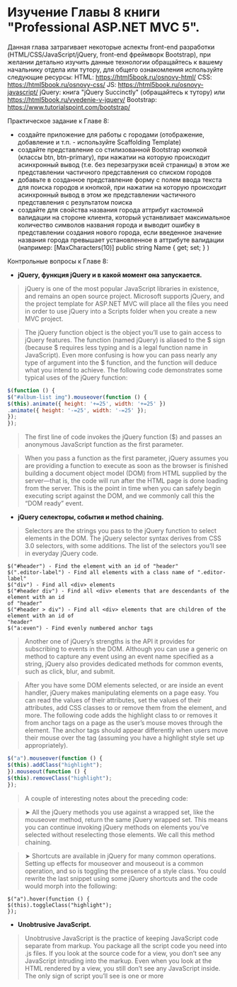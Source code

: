# Изучение Главы 8 книги "Professional ASP.NET MVC 5".

Данная глава затрагивает некоторые аспекты front-end разработки (HTML/CSS/JavaScript/jQuery, front-end фреймворк Bootstrap), при желании детально изучить данные технологии обращайтесь к вашему начальнику отдела или тутору, для общего ознакомления используйте следующие ресурсы:
HTML: https://html5book.ru/osnovy-html/
CSS: https://html5book.ru/osnovy-css/
JS: https://html5book.ru/osnovy-javascript/
jQuery: книга "jQuery Succinctly" (обращайтесь к тутору) или https://html5book.ru/vvedenie-v-jquery/
Bootstrap: https://www.tutorialspoint.com/bootstrap/

 Практическое задание к Главе 8:
- создайте приложение для работы с городами (отображение, добавление и т.п. - используйте Scaffolding Template)
- создайте представление со стилизованной Bootstrap кнопкой (классы btn, btn-primary), при нажатии на которую происходит асинхронный вывод (т.е. без перезагрузки всей страницы) в этом же представлении частичного представления со списком городов
- добавьте в созданное представление форму с полем ввода текста для поиска городов и кнопкой, при нажатии на которую происходит асинхронный вывод в этом же представлении частичного представления с результатом поиска
- создайте для свойства названия города аттрибут кастомной валидации на стороне клиента, который устанвливает максимальное количество символов названия города и выводит ошибку в представлении создания нового города, если введенное значение названия города превышает установленное в аттрибуте валидации (например:
[MaxCharacters(10)]
public string Name { get; set; }
)

Контрольные вопросы к Главе 8:
- **jQuery, функция jQuery и в какой момент она запускается.**
> jQuery is one of the most popular JavaScript libraries in existence, and remains an open source
project. Microsoft supports jQuery, and the project template for ASP.NET MVC will place all the files you need in order to
use jQuery into a Scripts folder when you create a new MVC project.

> The jQuery function object is the object you’ll use to gain access to jQuery features. The function (named jQuery) is aliased to the $ sign (because $ requires less typing and is a legal function name in JavaScript). Even more confusing is how you can pass nearly any type of argument into the $ function, and the function will deduce what you intend to achieve. The following
code demonstrates some typical uses of the jQuery function:
```js
$(function () {
$("#album-list img").mouseover(function () {
$(this).animate({ height: '+=25', width: '+=25' })
.animate({ height: '-=25', width: '-=25' });
});
});
```
> The first line of code invokes the jQuery function ($) and passes an anonymous JavaScript function
as the first parameter.

> When you pass a function as the first parameter, jQuery assumes you are providing a function to
execute as soon as the browser is finished building a document object model (DOM) from HTML
supplied by the server—that is, the code will run after the HTML page is done loading from the
server. This is the point in time when you can safely begin executing script against the DOM, and
we commonly call this the “DOM ready” event.

- **jQuery селекторы, события и method chaining.**

> Selectors are the strings you pass to the jQuery function to select elements in the DOM. The
jQuery selector syntax derives from CSS 3.0 selectors, with some additions. The list of
the selectors you’ll see in everyday jQuery code.
``` 
$("#header") - Find the element with an id of "header"
$(".editor-label") - Find all elements with a class name of ".editor-label"
$("div") - Find all <div> elements
$("#header div") - Find all <div> elements that are descendants of the element with an id
of "header"
$("#header > div") - Find all <div> elements that are children of the element with an id of
"header"
$("a:even") - Find evenly numbered anchor tags
```
> Another one of jQuery’s strengths is the API it provides for subscribing to events in the DOM.
Although you can use a generic on method to capture any event using an event name specified as
a string, jQuery also provides dedicated methods for common events, such as click, blur, and
submit.

> After you have some DOM elements selected, or are inside an event handler, jQuery makes
manipulating elements on a page easy. You can read the values of their attributes, set the values of
their attributes, add CSS classes to or remove them from the element, and more. The following code
adds the highlight class to or removes it from anchor tags on a page as the user’s mouse moves
through the element. The anchor tags should appear differently when users move their mouse over
the tag (assuming you have a highlight style set up appropriately).
```js
$("a").mouseover(function () {
$(this).addClass("highlight");
}).mouseout(function () {
$(this).removeClass("highlight");
});
```
> A couple of interesting notes about the preceding code:

> ➤ All the jQuery methods you use against a wrapped set, like the mouseover method, return
the same jQuery wrapped set. This means you can continue invoking jQuery methods on
elements you’ve selected without reselecting those elements. We call this method chaining.

> ➤ Shortcuts are available in jQuery for many common operations. Setting up effects for
mouseover and mouseout is a common operation, and so is toggling the presence of a style
class. You could rewrite the last snippet using some jQuery shortcuts and the code would
morph into the following:
```
$("a").hover(function () {
$(this).toggleClass("highlight");
});
```
- **Unobtrusive JavaScript.**
> Unobtrusive JavaScript is the practice of keeping JavaScript code separate from markup. You package
all the script code you need into .js files. If you look at the source code for a view, you don’t see
any JavaScript intruding into the markup. Even when you look at the HTML rendered by a view,
you still don’t see any JavaScript inside. The only sign of script you’ll see is one or more <script>
tags referencing the JavaScript files.

> You might find unobtrusive JavaScript appealing because it follows the same separation of concerns
that the MVC design pattern promotes. Keep the markup that is responsible for the display
separate from the JavaScript that is responsible for behavior. Unobtrusive JavaScript has additional
advantages, too. Keeping all of your script in separately downloadable files can give your site a
performance boost because the browser can cache the script file locally.

> Unobtrusive JavaScript also allows you to use a strategy known as progressive enhancement for your
site. Progressive enhancement is a focus on delivering content. Only if the device or browser viewing
the content supports features like scripts and style sheets will your page start doing more advanced
things, such as animating images.

> ASP.NET MVC 5 takes an unobtrusive approach to JavaScript. Instead of emitting JavaScript code
into a view to enable features such as client-side validation, the framework sprinkles metadata into
HTML attributes. Using jQuery, the framework can fi nd and interpret the metadata, and then
attach behaviors to elements, all using external script fi les. Thanks to unobtrusive JavaScript, the
Ajax features of ASP.NET MVC support progressive enhancement. If the user’s browser doesn’t
support scripting, your site will still work (they just won’t have the “nice to have” features such as
client validation).

- **Способы включения jQuery в представление.**
>Adding a script reference is as easy as including the following code:
```html
<script src="~/Scripts/jquery-1.10.2.js"></script>
```
> Although a simple script reference (as shown earlier) works, it’s version dependent: If you
want to update to a newer version of jQuery, you must search through your code and replace
the script references with the updated version number. A better way of including a jQuery reference
in your views is to use the built-in, version-independent jQuery script bundle. You can
see this approach in the script references in /Views/Shared/_Layout.cshtml as shown in the
following code:
`@Scripts.Render("~/bundles/jquery")`
> In addition to simplifying script updates in the future, this bundle reference also provides a number
of other benefits, such as automatically using minimized scripts in release mode and centralizing
script references so you can make updates in one place. 

> Чтобы подключить файл javascript используется метод Render класса System.Web.Optimization.Scripts:
`@Scripts.Render("~/scripts/jquery.validate.min.js")`
> Этот метод принимает в качестве параметра строку - полный путь к скрипту.
> Также для подключения скриптов мы можем использовать хелпер Url.Content:
```html
<script src="@Url.Content("~/scripts/jquery.validate.min.js")" type="text/javascript"></script>
```
- **Опишите шаги включения jQuery в проект и представление, при которых обновление jQuery до следующей версии потребует минимальных усилий и времени. Зависимости библиотек. Хорошая практика добавления кастомных скриптов в проект.**
> 220

>  The Scripts
directory in a new project already includes more than a dozen script fi les that you didn’t write (often
called vendor scripts), creating a separate application-specifi c subdirectory for your custom scripts is
a good practice. This makes it obvious to both you and other developers who work with your code
which scripts are libraries and which are custom application specifi c. A common convention is to
place your custom scripts in a /Scripts/App subdirectory.

- **Порядок загрузки скриптов в представление.**
> The script tag must appear later in the rendered document than the script reference for jQuery,
because MusicScripts.js requires jQuery and the browser loads scripts in the order in which they
appear in the document.

- **С точки зрения производительности в каком месте HTML документа лучше добавлять JS скрипты?**
> You might wonder why the standard script references aren’t just included
at the top of the _Layout view, so jQuery would be available for scripts in any
of your views. This is done for performance reasons. The general recommendation
is to put JavaScript references at the end of your HTML documents, right
before the closing body tag, so that script references don’t block parallel downloads
for other page resources (images and CSS). 

- **Если возникает необходимость поместить дополнительный скрипт, зависящий от jQuery в определенном представлении, код которого подключается посредством @RenderBody, но бандл jQuery подключается позже (расположен ниже в коде, например представление _Layout), что приведет к ошибке, - то как обойти данную проблему?**
> The solution to this problem is to render your custom scripts in the predefi ned scripts section,
discussed next.

> Rather than just writing out script tags inline in individual views, you can inject scripts into the
output using defi ned Razor sections where scripts should appear. You can add your own custom
sections, but the default _Layout view in a new ASP.NET MVC 5 application includes a section
specifi cally for you to include scripts that depend on jQuery. The name of the section is Scripts,
and it will appear after jQuery is loaded so that your custom scripts can take a dependency
on jQuery.
Inside of any content view, you can now add a scripts section to inject view-specifi c scripts. This
example shows how to place it at the bottom of the /Views/Home/Index.cshtml view:
```html
<ul class="row list-unstyled" id="album-list">
 @foreach (var album in Model)
{
 <li class="col-lg-2 col-md-2 col-sm-2 col-xs-4 container">
 <a href="@Url.Action("Details", "Store", new { id = album.AlbumId })">
 <img alt="@album.Title" src="@Url.Content( @album.AlbumArtUrl)" />
 <h4>@album.Title</h4>
 </a>
 </li>
}
</ul>
!!!!!!!!!!!!!!!!!!!!!!!!!!!!!!!!!!!!!!!!!!!!!!!!!!!!!!!!!!!!!!!!!!!!!!!!!!!!!!!
@section Scripts {
    <script src="~/Scripts/App/MusicScripts.js"> </script>
}
!!!!!!!!!!!!!!!!!!!!!!!!!!!!!!!!!!!!!!!!!!!!!!!!!!!!!!!!!!!!!!!!!!!!!!!!!!!!!!!
</div>
```
> The section approach allows you to have precise placement of script tags and ensure required scripts
are included in the proper order. By default, the _Layout view in a new MVC 5 application renders
the script toward the bottom of the page, just before the closing body tag.

- **Опишите назначение каждого файла, включенного в каталог Scripts приложения ASP.NET MVC по умолчанию.**
# 225
- Ajax helpers и их включение в проект.
- Как работает Ajax хелпер действия?
- Ajax хелпер формы и как он работает.
- Подключение валидации на стороне клиента для представления, с использованием хелпером, для всего приложения.
- Хелперы и валидация.
- Кастомная валидация на стороне клиента. Какие преимущества(о) можете отметить по сравнению с серверной валидацией?
- jQuery UI.
- JSON объект как результат выполнения метода действия. JSON and Client-Side Templates (общее понимание). Adding Templates (общее понимание).
- jQuery альтернатива Ajax хелперу формы (общее понимание).
- jQuery.ajax (общее понимание).
- Bootstrap Plugins (общее понимание).
- Improving Performance: CDNs, Script Optimizations, Bundling and Minification.
